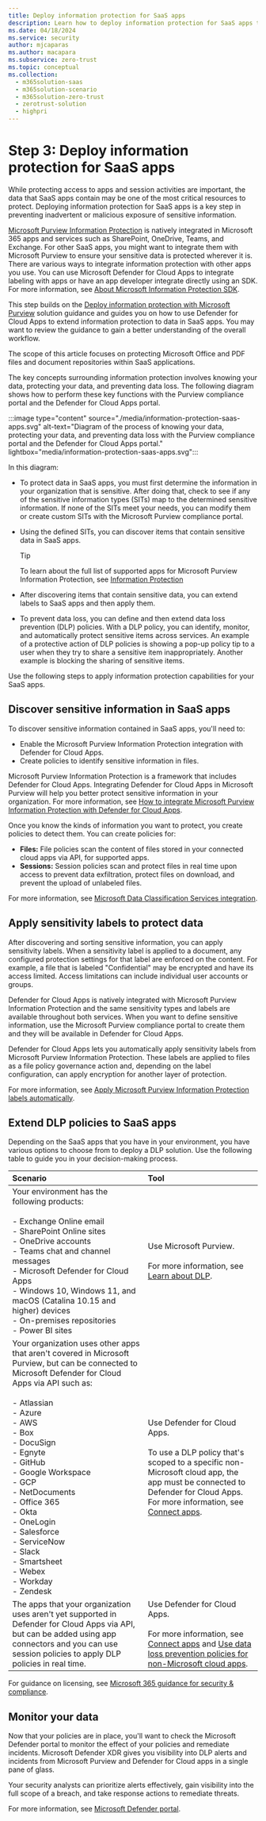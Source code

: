 ```yaml
---
title: Deploy information protection for SaaS apps
description: Learn how to deploy information protection for SaaS apps to prevent inadvertent exposure of sensitive information.
ms.date: 04/18/2024
ms.service: security
author: mjcaparas
ms.author: macapara
ms.subservice: zero-trust
ms.topic: conceptual
ms.collection:
  -	m365solution-saas
  -	m365solution-scenario
  -	m365solution-zero-trust
  -	zerotrust-solution
  - highpri
---
```


# Step 3: Deploy information protection for SaaS apps 
 

While protecting access to apps and session activities are important, the data that SaaS apps contain may be one of the most critical resources to protect. Deploying information protection for SaaS apps is a key step in preventing inadvertent or malicious exposure of sensitive information.

[Microsoft Purview Information Protection](/purview/information-protection) is natively integrated in Microsoft 365 apps and services such as SharePoint, OneDrive, Teams, and Exchange. For other SaaS apps, you might want to integrate them with Microsoft Purview to ensure your sensitive data is protected wherever it is. There are various ways to integrate information protection with other apps you use. You can use Microsoft Defender for Cloud Apps to integrate labeling with apps or have an app developer integrate directly using an SDK. For more information, see [About Microsoft Information Protection SDK](/information-protection/develop/overview). 
  
This step builds on the [Deploy information protection with Microsoft Purview](/microsoft-365/compliance/information-protection-solution) solution guidance and guides you on how to use Defender for Cloud Apps to extend information protection to data in SaaS apps. You may want to review the guidance to gain a better understanding of the overall workflow.

The scope of this article focuses on protecting Microsoft Office and PDF files and document repositories within SaaS applications. 

The key concepts surrounding information protection involves knowing your data, protecting your data, and preventing data loss. The following diagram shows how to perform these key functions with the Purview compliance portal and the Defender for Cloud Apps portal.

:::image type="content" source="./media/information-protection-saas-apps.svg" alt-text="Diagram of the process of knowing your data, protecting your data, and preventing data loss with the Purview compliance portal and the Defender for Cloud Apps portal." lightbox="media/information-protection-saas-apps.svg":::

In this diagram:

- To protect data in SaaS apps, you must first determine the information in your organization that is sensitive. After doing that, check to see if any of the sensitive information types (SITs) map to the determined sensitive information. If none of the SITs meet your needs, you can modify them or create custom SITs with the Microsoft Purview compliance portal.
- Using the defined SITs, you can discover items that contain sensitive data in SaaS apps.

    >[!TIP]
    >To learn about the full list of supported apps for Microsoft Purview Information Protection, see [Information Protection](/defender-cloud-apps/enable-instant-visibility-protection-and-governance-actions-for-your-apps#information-protection)

- After discovering items that contain sensitive data, you can extend labels to SaaS apps and then apply them.
- To prevent data loss, you can define and then extend data loss prevention (DLP) policies. With a DLP policy, you can identify, monitor, and automatically protect sensitive items across services. An example of a protective action of DLP policies is showing a pop-up policy tip to a user when they try to share a sensitive item inappropriately. Another example is blocking the sharing of sensitive items.

Use the following steps to apply information protection capabilities for your SaaS apps.

## Discover sensitive information in SaaS apps

To discover sensitive information contained in SaaS apps, you'll need to:

- Enable the Microsoft Purview Information Protection integration with Defender for Cloud Apps.
- Create policies to identify sensitive information in files.

Microsoft Purview Information Protection is a framework that includes Defender for Cloud Apps. Integrating Defender for Cloud Apps in Microsoft Purview will help you better protect sensitive information in your organization. For more information, see [How to integrate Microsoft Purview Information Protection with Defender for Cloud Apps](/defender-cloud-apps/azip-integration#how-to-integrate-microsoft-purview-information-protection-with-defender-for-cloud-apps).

Once you know the kinds of information you want to protect, you create policies to detect them. You can create policies for:

- **Files:** File policies scan the content of files stored in your connected cloud apps via API, for supported apps.
- **Sessions:** Session policies scan and protect files in real time upon access to prevent data exfiltration, protect files on download, and prevent the upload of unlabeled files.

For more information, see [Microsoft Data Classification Services integration](/defender-cloud-apps/dcs-inspection).

## Apply sensitivity labels to protect data

After discovering and sorting sensitive information, you can apply sensitivity labels. When a sensitivity label is applied to a document, any configured protection settings for that label are enforced on the content. For example, a file that is labeled "Confidential" may be encrypted and have its access limited. Access limitations can include individual user accounts or groups.

Defender for Cloud Apps is natively integrated with Microsoft Purview Information Protection and the same sensitivity types and labels are available throughout both services. When you want to define sensitive information, use the Microsoft Purview compliance portal to create them and they will be available in Defender for Cloud Apps.

Defender for Cloud Apps lets you automatically apply sensitivity labels from Microsoft Purview Information Protection. These labels are applied to files as a file policy governance action and, depending on the label configuration, can apply encryption for another layer of protection.

For more information, see [Apply Microsoft Purview Information Protection labels automatically](/defender-cloud-apps/use-case-information-protection).

## Extend DLP policies to SaaS apps

Depending on the SaaS apps that you have in your environment, you have various options to choose from to deploy a DLP solution. Use the following table to guide you in your decision-making process.

| Scenario | Tool |
|:---|:---|
| Your environment has the following products:<br> <br> - Exchange Online email <br> - SharePoint Online sites <br>- OneDrive accounts <br>- Teams chat and channel messages <br>  - Microsoft Defender for Cloud Apps<br>  - Windows 10, Windows 11, and macOS (Catalina 10.15 and higher) devices <br> - On-premises repositories<br>- Power BI sites | Use Microsoft Purview.  <br><br> For more information, see [Learn about DLP](/microsoft-365/compliance/dlp-learn-about-dlp). | 
| Your organization uses other apps that aren't covered in Microsoft Purview, but can be connected to Microsoft Defender for Cloud Apps via API such as:<br><br> - Atlassian <br> - Azure  <br> - AWS <br> - Box  <br> - DocuSign <br>- Egnyte  <br> - GitHub  <br> - Google Workspace  <br> - GCP  <br> - NetDocuments  <br> - Office 365  <br> - Okta  <br> - OneLogin  <br> - Salesforce  <br> - ServiceNow  <br> - Slack  <br> - Smartsheet  <br> - Webex  <br> - Workday  <br> - Zendesk| Use Defender for Cloud Apps. <br><br> To use a DLP policy that's scoped to a specific non-Microsoft cloud app, the app must be connected to Defender for Cloud Apps. For more information, see [Connect apps](/defender-cloud-apps/enable-instant-visibility-protection-and-governance-actions-for-your-apps). |
| The apps that your organization uses aren't yet supported in Defender for Cloud Apps via API, but can be added using app connectors and you can use session policies to apply DLP policies in real time. | Use Defender for Cloud Apps. <br><br> For more information, see [Connect apps](/defender-cloud-apps/enable-instant-visibility-protection-and-governance-actions-for-your-apps) and [Use data loss prevention policies for non-Microsoft cloud apps](/microsoft-365/compliance/dlp-use-policies-non-microsoft-cloud-apps). |

For guidance on licensing, see [Microsoft 365 guidance for security & compliance](/office365/servicedescriptions/microsoft-365-service-descriptions/microsoft-365-tenantlevel-services-licensing-guidance/microsoft-365-security-compliance-licensing-guidance).

## Monitor your data

Now that your policies are in place, you'll want to check the Microsoft Defender portal to monitor the effect of your policies and remediate incidents. Microsoft Defender XDR gives you visibility into DLP alerts and incidents from Microsoft Purview and Defender for Cloud apps in a single pane of glass.

Your security analysts can prioritize alerts effectively, gain visibility into the full scope of a breach, and take response actions to remediate threats.

For more information, see [Microsoft Defender portal](/microsoft-365/security/defender/microsoft-365-defender-portal).
